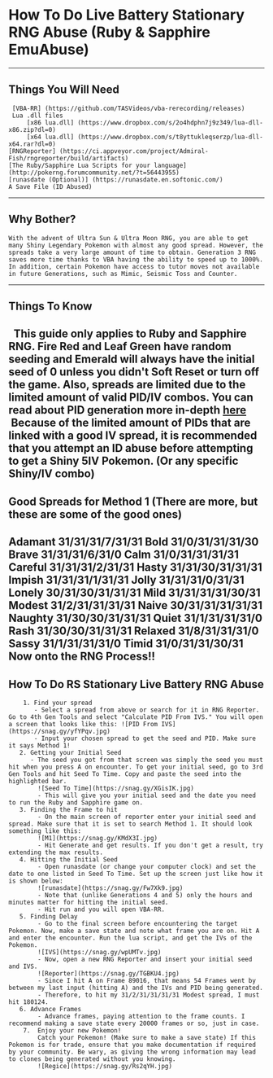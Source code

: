 # How To Do Live Battery Stationary RNG Abuse (Ruby & Sapphire EmuAbuse)
---------------------------------------------------------------------------------------------------------------------------------------
## Things You Will Need 
     [VBA-RR] (https://github.com/TASVideos/vba-rerecording/releases)
     Lua .dll files
         [x86 lua.dll] (https://www.dropbox.com/s/2o4hdphn7j9z349/lua-dll-x86.zip?dl=0)
         [x64 lua.dll] (https://www.dropbox.com/s/t8yttukleqserzp/lua-dll-x64.rar?dl=0)
    [RNGReporter] (https://ci.appveyor.com/project/Admiral-Fish/rngreporter/build/artifacts)
    [The Ruby/Sapphire Lua Scripts for your language] (http://pokerng.forumcommunity.net/?t=56443955)
    [runasdate (Optional)] (https://runasdate.en.softonic.com/)
    A Save File (ID Abused)
---------------------------------------------------------------------------------------------------------------------------------------
## Why Bother?
    With the advent of Ultra Sun & Ultra Moon RNG, you are able to get many Shiny Legendary Pokemon with almost any good spread. However, the spreads take a very large amount of time to obtain. Generation 3 RNG saves more time thanks to VBA having the ability to speed up to 1000%. 
    In addition, certain Pokemon have access to tutor moves not available in future Generations, such as Mimic, Seismic Toss and Counter.
---------------------------------------------------------------------------------------------------------------------------------------
## Things To Know
    This guide only applies to Ruby and Sapphire RNG. Fire Red and Leaf Green have random seeding and Emerald will always have the initial seed of 0 unless you didn't Soft Reset or turn off the game. Also, spreads are limited due to the limited amount of valid PID/IV combos. You can read about PID generation more in-depth [here](https://www.smogon.com/ingame/rng/pid_iv_creation)
    Because of the limited amount of PIDs that are linked with a good IV spread, it is recommended that you attempt an ID abuse before attempting to get a Shiny 5IV Pokemon. (Or any specific Shiny/IV combo)
---------------------------------------------------------------------------------------------------------------------------------------
## Good Spreads for Method 1 (There are more, but these are some of the good ones)
Adamant 31/31/31/7/31/31
Bold 31/0/31/31/31/30
Brave 31/31/31/6/31/0
Calm 31/0/31/31/31/31
Careful 31/31/31/2/31/31
Hasty 31/31/30/31/31/31
Impish 31/31/31/1/31/31
Jolly 31/31/31/0/31/31
Lonely 30/31/30/31/31/31
Mild 31/31/31/31/30/31
Modest 31/2/31/31/31/31
Naive 30/31/31/31/31/31
Naughty 31/30/30/31/31/31 
Quiet 31/1/31/31/31/0
Rash 31/30/30/31/31/31
Relaxed 31/8/31/31/31/0
Sassy 31/1/31/31/31/0
Timid 31/0/31/31/30/31
Now onto the RNG Process!!
---------------------------------------------------------------------------------------------------------------------------------------
## How To Do RS Stationary Live Battery RNG Abuse
        1. Find your spread
           - Select a spread from above or search for it in RNG Reporter. Go to 4th Gen Tools and select "Calculate PID From IVS." You will open a screen that looks like this: ![PID From IVS](https://snag.gy/yfYPqv.jpg)
           - Input your chosen spread to get the seed and PID. Make sure it says Method 1!
       2. Getting your Initial Seed
          - The seed you got from that screen was simply the seed you must hit when you press A on encounter. To get your initial seed, go to 3rd Gen Tools and hit Seed To Time. Copy and paste the seed into the highlighted bar. 
            ![Seed To Time](https://snag.gy/XGisIK.jpg)
            - This will give you your initial seed and the date you need to run the Ruby and Sapphire game on.
       3. Finding the Frame to hit
            - On the main screen of reporter enter your initial seed and spread. Make sure that it is set to search Method 1. It should look something like this:
            ![M1](https://snag.gy/KMdX3I.jpg)
            - Hit Generate and get results. If you don't get a result, try extending the max results.
       4. Hitting the Initial Seed
            - Open runasdate (or change your computer clock) and set the date to one listed in Seed To Time. Set up the screen just like how it is shown below: 
            ![runasdate](https://snag.gy/Fw7Xk9.jpg)
            - Note that (unlike Generations 4 and 5) only the hours and minutes matter for hitting the initial seed.
            - Hit run and you will open VBA-RR.
       5. Finding Delay
            - Go to the final screen before encountering the target Pokemon. Now, make a save state and note what frame you are on. Hit A and enter the encounter. Run the lua script, and get the IVs of the Pokemon. 
            ![IVS](https://snag.gy/wpUMTv.jpg)
            - Now, open a new RNG Reporter and insert your initial seed and IVS. 
            ![Reporter](https://snag.gy/TGBKU4.jpg)
            - Since I hit A on Frame 89016, that means 54 Frames went by between my last input (hitting A) and the IVs and PID being generated. 
            - Therefore, to hit my 31/2/31/31/31/31 Modest spread, I must hit 180124.
       6. Advance Frames
            - Advance frames, paying attention to the frame counts. I recommend making a save state every 20000 frames or so, just in case. 
        7.  Enjoy your new Pokemon!
            Catch your Pokemon! (Make sure to make a save state) If this Pokemon is for trade, ensure that you make documentation if required by your community. Be wary, as giving the wrong information may lead to clones being generated without you knowing.
            ![Regice](https://snag.gy/Rs2qYH.jpg)
